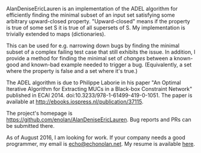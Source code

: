 AlanDeniseEricLauren is an implementation of the ADEL algorithm for efficiently
finding the minimal subset of an input set satisfying some arbitrary
upward-closed property. "Upward-closed" means if the property is true of some
set S it is true of all supersets of S. My implementation is trivially extended
to maps (dictionaries).

This can be used for e.g. narrowing down bugs by finding the minimal subset of
a complex failing test case that still exhibits the issue. In addition, I
provide a method for finding the minimal set of *changes* between a known-good
and known-bad example needed to trigger a bug. (Equivalently, a set where the
property is false and a set where it's true.)

The ADEL algorithm is due to Philippe Laborie in his paper "An Optimal Iterative
Algorithm for Extracting MUCs in a Black-box Constraint Network" published in
ECAI 2014. doi:10.3233/978-1-61499-419-0-1051. The paper is available at
http://ebooks.iospress.nl/publication/37115.

The project's homepage is https://github.com/enolan/AlanDeniseEricLauren. Bug
reports and PRs can be submitted there.

As of August 2016, I am looking for work. If your company needs a good
programmer, my email is echo@echonolan.net. My resume is available
[here](http://www.echonolan.net/resume/cv.html).
